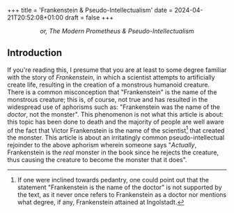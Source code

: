 +++
title = 'Frankenstein & Pseudo-Intellectualism'
date = 2024-04-21T20:52:08+01:00
draft = false
+++

*<p style='text-align: center'>or, The Modern Prometheus & Pseudo-Intellectualism</p>*

## Introduction
If you're reading this, I presume that you are at least to some degree familiar with the story of *Frankenstein*,
in which a scientist attempts to artificially create life, resulting in the creation of a monstrous humanoid creature.
There is a common misconception that "Frankenstein" is the name of the monstrous creature; this is, of course, not true
and has resulted in the widespread use of aphorisms such as: "Frankenstein was the name of the *doctor*, not the monster".
This phenomenon is not what this article is about: this topic has been done to death and the majority of people are
well aware of the fact that Victor Frankenstein is the name of the scientist[^1] that created the monster.
This article is about an irritatingly common pseudo-intellectual rejoinder to the above aphorism wherein someone says
"*Actually*, Frankenstein is the *real* monster in the book since he rejects the creature, thus causing the creature to
become the monster that it does".

[^1]: If one were inclined towards pedantry, one could point out that the statement "Frankenstein is the name of
    the doctor" is not supported by the text, as it never once refers to Frankenstein as a doctor nor mentions what
    degree, if any, Frankenstein attained at Ingolstadt.
